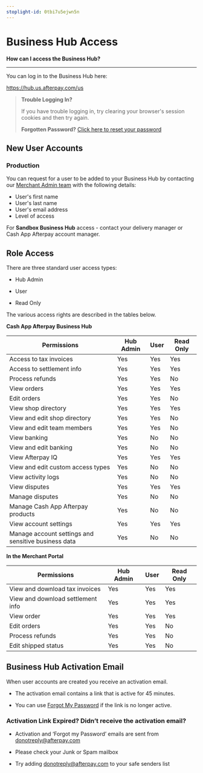 ```yaml
---
stoplight-id: 0tbi7u5ejwn5n
---
```


# Business Hub Access

**How can I access the Business Hub?**

---

You can log in to the Business Hub here:

https://hub.us.afterpay.com/us

<!--theme: info -->
> **Trouble Logging In?**
>
> If you have trouble logging in, try clearing your browser's session cookies and then try again.
>
> **Forgotten Password?** [Click here to reset your password](https://hub.us.afterpay.com/forgot-password)

## New User Accounts

### Production

You can request for a user to be added to your Business Hub by contacting our [Merchant Admin team](https://help.afterpay.com/hc/en-au/requests/new?ticket_form_id=193406) with the following details:

* User's first name
* User's last name
* User's email address
* Level of access

For **Sandbox Business Hub** access - contact your delivery manager or Cash App Afterpay account manager.

## Role Access

There are three standard user access types:

* Hub Admin

* User

* Read Only

The various access rights are described in the tables below.

**Cash App Afterpay Business Hub**

| Permissions | Hub Admin | User | Read Only
|-------------|-----------|------|-----------
 Access to tax invoices | Yes | Yes | Yes
 Access to settlement info | Yes | Yes | Yes
 Process refunds | Yes | Yes | No
 View orders | Yes | Yes | Yes
 Edit orders | Yes | Yes | No
 View shop directory | Yes | Yes | Yes
 View and edit shop directory | Yes | Yes | No
 View and edit team members | Yes | Yes | No
 View banking | Yes | No | No
 View and edit banking | Yes | No | No
 View Afterpay IQ | Yes | Yes | Yes
 View and edit custom access types | Yes | No | No
 View activity logs | Yes | No | No
 View disputes | Yes | Yes | Yes |
 Manage disputes | Yes | No | No
 Manage Cash App Afterpay products | Yes | No | No
 View account settings | Yes | Yes | Yes
 Manage account settings and sensitive business data | Yes | No | No |

**In the Merchant Portal**

| Permissions | Hub Admin | User | Read Only
|-------------|-----------|------|-----------
 View and download tax invoices | Yes | Yes | Yes
 View and download settlement info | Yes | Yes | Yes
 View order | Yes | Yes | Yes
 Edit orders | Yes | Yes | No
 Process refunds | Yes | Yes | No
 Edit shipped status | Yes | Yes | No

## Business Hub Activation Email

When user accounts are created you receive an activation email.

- The activation email contains a link that is active for 45 minutes.

- You can use [Forgot My Password](https://hub.us.afterpay.com/forgot-password) if the link is no longer active.

### Activation Link Expired? Didn’t receive the activation email?

- Activation and ‘Forgot my Password’ emails are sent from donotreply@afterpay.com

- Please check your Junk or Spam mailbox

- Try adding donotreply@afterpay.com to your safe senders list

